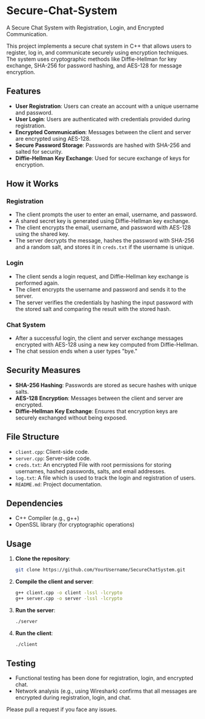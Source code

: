 # Secure-Chat-System
A Secure Chat System with Registration, Login, and  Encrypted Communication.

This project implements a secure chat system in C++ that allows users to register, log in, and communicate securely using encryption techniques. The system uses cryptographic methods like Diffie-Hellman for key exchange, SHA-256 for password hashing, and AES-128 for message encryption.

## Features

- **User Registration**: Users can create an account with a unique username and password.
- **User Login**: Users are authenticated with credentials provided during registration.
- **Encrypted Communication**: Messages between the client and server are encrypted using AES-128.
- **Secure Password Storage**: Passwords are hashed with SHA-256 and salted for security.
- **Diffie-Hellman Key Exchange**: Used for secure exchange of keys for encryption.

## How it Works

### Registration
- The client prompts the user to enter an email, username, and password.
- A shared secret key is generated using Diffie-Hellman key exchange.
- The client encrypts the email, username, and password with AES-128 using the shared key.
- The server decrypts the message, hashes the password with SHA-256 and a random salt, and stores it in `creds.txt` if the username is unique.

### Login
- The client sends a login request, and Diffie-Hellman key exchange is performed again.
- The client encrypts the username and password and sends it to the server.
- The server verifies the credentials by hashing the input password with the stored salt and comparing the result with the stored hash.

### Chat System
- After a successful login, the client and server exchange messages encrypted with AES-128 using a new key computed from Diffie-Hellman.
- The chat session ends when a user types "bye."

## Security Measures

- **SHA-256 Hashing**: Passwords are stored as secure hashes with unique salts.
- **AES-128 Encryption**: Messages between the client and server are encrypted.
- **Diffie-Hellman Key Exchange**: Ensures that encryption keys are securely exchanged without being exposed.

## File Structure

- `client.cpp`: Client-side code.
- `server.cpp`: Server-side code.
- `creds.txt`: An encrypted File with root permissions for storing usernames, hashed passwords, salts, and email addresses.
- `log.txt`: A file which is used to track the login and registration of users.
- `README.md`: Project documentation.

## Dependencies

- C++ Compiler (e.g., g++)
- OpenSSL library (for cryptographic operations)

## Usage

1. **Clone the repository**:
   ```bash
   git clone https://github.com/YourUsername/SecureChatSystem.git
2. **Compile the client and server**:
   ```bash
   g++ client.cpp -o client -lssl -lcrypto
   g++ server.cpp -o server -lssl -lcrypto
3. **Run the server**:
   ```bash
   ./server
4. **Run the client**:
   ```bash
   ./client

## Testing

- Functional testing has been done for registration, login, and encrypted chat.
- Network analysis (e.g., using Wireshark) confirms that all messages are encrypted during registration, login, and chat.

Please pull a request if you face any issues.


